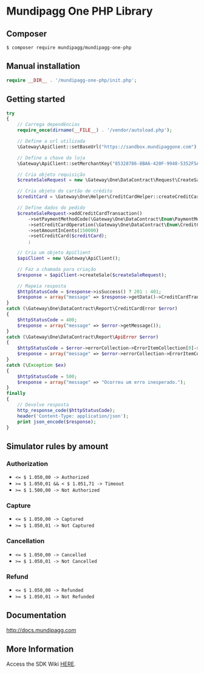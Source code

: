 # Mundipagg One PHP Library

## Composer

    $ composer require mundipagg/mundipagg-one-php

## Manual installation

```php
require __DIR__ . '/mundipagg-one-php/init.php';
```

## Getting started

```php
try
{
    // Carrega dependências
    require_once(dirname(__FILE__) . '/vendor/autoload.php');

    // Define a url utilizada
    \Gateway\ApiClient::setBaseUrl("https://sandbox.mundipaggone.com");

    // Define a chave da loja
    \Gateway\ApiClient::setMerchantKey("85328786-8BA6-420F-9948-5352F5A183EB");

    // Cria objeto requisição
    $createSaleRequest = new \Gateway\One\DataContract\Request\CreateSaleRequest();

    // Cria objeto do cartão de crédito
    $creditCard = \Gateway\One\Helper\CreditCardHelper::createCreditCard("5555 4444 3333 2222", "gateway", "12/2030", "999");

    // Define dados do pedido
    $createSaleRequest->addCreditCardTransaction()
        ->setPaymentMethodCode(\Gateway\One\DataContract\Enum\PaymentMethodEnum::SIMULATOR)
        ->setCreditCardOperation(\Gateway\One\DataContract\Enum\CreditCardOperationEnum::AUTH_AND_CAPTURE)
        ->setAmountInCents(150000)
        ->setCreditCard($creditCard);
        ;

    // Cria um objeto ApiClient
    $apiClient = new \Gateway\ApiClient();

    // Faz a chamada para criação
    $response = $apiClient->createSale($createSaleRequest);

    // Mapeia resposta
    $httpStatusCode = $response->isSuccess() ? 201 : 401;
    $response = array("message" => $response->getData()->CreditCardTransactionResultCollection[0]->AcquirerMessage);
}
catch (\Gateway\One\DataContract\Report\CreditCardError $error)
{
    $httpStatusCode = 400;
    $response = array("message" => $error->getMessage());
}
catch (\Gateway\One\DataContract\Report\ApiError $error)
{
    $httpStatusCode = $error->errorCollection->ErrorItemCollection[0]->ErrorCode;
    $response = array("message" => $error->errorCollection->ErrorItemCollection[0]->Description);
}
catch (\Exception $ex)
{
    $httpStatusCode = 500;
    $response = array("message" => "Ocorreu um erro inesperado.");
}
finally
{
    // Devolve resposta
    http_response_code($httpStatusCode);
    header('Content-Type: application/json');
    print json_encode($response);
}
```

## Simulator rules by amount

### Authorization

* `<= $ 1.050,00 -> Authorized`
* `>= $ 1.050,01 && < $ 1.051,71 -> Timeout`
* `>= $ 1.500,00 -> Not Authorized`
 
### Capture

* `<= $ 1.050,00 -> Captured`
* `>= $ 1.050,01 -> Not Captured`
 
### Cancellation

* `<= $ 1.050,00 -> Cancelled`
* `>= $ 1.050,01 -> Not Cancelled`
 
### Refund
* `<= $ 1.050,00 -> Refunded`
* `>= $ 1.050,01 -> Not Refunded`

## Documentation

  http://docs.mundipagg.com
  
## More Information
Access the SDK Wiki [HERE](https://github.com/mundipagg/mundipagg-one-php/wiki).
